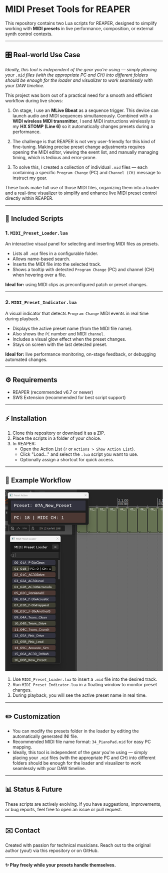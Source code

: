 # MIDI Preset Tools for REAPER

This repository contains two Lua scripts for REAPER, designed to simplify working with **MIDI presets** in live performance, composition, or external synth control contexts.

---

## 🎛️ Real-world Use Case

*Ideally, this tool is independent of the gear you're using — simply placing your `.mid` files (with the appropriate PC and CH) into different folders should be enough for the loader and visualizer to work seamlessly with your DAW timeline.*

This project was born out of a practical need for a smooth and efficient workflow during live shows:

1. On stage, I use an **MLive Bbeat** as a sequence trigger. This device can launch audio and MIDI sequences simultaneously. Combined with a **WIDI wireless MIDI transmitter**, I send MIDI instructions wirelessly to my **HX STOMP (Line 6)** so it automatically changes presets during a performance.

2. The challenge is that REAPER is not very user-friendly for this kind of fine-tuning. Making precise preset change adjustments requires opening the MIDI editor, viewing the event list, and manually managing timing, which is tedious and error-prone.

3. To solve this, I created a collection of individual `.mid` files — each containing a specific `Program Change` (PC) and `Channel (CH)` message to instruct my gear.

These tools make full use of those MIDI files, organizing them into a loader and a real-time visualizer to simplify and enhance live MIDI preset control directly within REAPER.

---

## 🎯 Included Scripts

### 1. `MIDI_Preset_Loader.lua`
An interactive visual panel for selecting and inserting MIDI files as presets.

- Lists all `.mid` files in a configurable folder.
- Allows name-based search.
- Inserts the MIDI file into the selected track.
- Shows a tooltip with detected `Program Change` (PC) and channel (CH) when hovering over a file.

**Ideal for:** using MIDI clips as preconfigured patch or preset changes.

---

### 2. `MIDI_Preset_Indicator.lua`
A visual indicator that detects `Program Change` MIDI events in real time during playback.

- Displays the active preset name (from the MIDI file name).
- Also shows the `PC` number and MIDI `channel`.
- Includes a visual glow effect when the preset changes.
- Stays on screen with the last detected preset.

**Ideal for:** live performance monitoring, on-stage feedback, or debugging automated changes.

---

## ⚙️ Requirements
- REAPER (recommended v6.7 or newer)
- SWS Extension (recommended for best script support)

---

## ⚡ Installation
1. Clone this repository or download it as a ZIP.
2. Place the scripts in a folder of your choice.
3. In REAPER:
   - Open the Action List (`?` or `Actions > Show Action List`).
   - Click "Load..." and select the `.lua` script you want to use.
   - Optionally assign a shortcut for quick access.

---

## 👀 Example Workflow

![MIDI Preset Tools UI Overview](img/PresetLoader_Visualizer.png)

1. Use `MIDI_Preset_Loader.lua` to insert a `.mid` file into the desired track.
2. Run `MIDI_Preset_Indicator.lua` in a floating window to monitor preset changes.
3. During playback, you will see the active preset name in real time.

---

## ✏️ Customization
- You can modify the presets folder in the loader by editing the automatically generated INI file.
- Recommended MIDI file name format: `34_PianoPad.mid` for easy PC mapping.
- Ideally, this tool is independent of the gear you're using — simply placing your `.mid` files (with the appropriate PC and CH) into different folders should be enough for the loader and visualizer to work seamlessly with your DAW timeline.

---

## 📊 Status & Future
These scripts are actively evolving. If you have suggestions, improvements, or bug reports, feel free to open an issue or pull request.

---

## ✉️ Contact
Created with passion for technical musicians.
Reach out to the original author (you!) via this repository or on GitHub.

---

**✨ Play freely while your presets handle themselves.**
